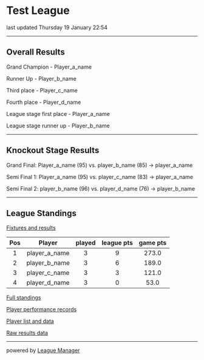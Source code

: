 # Test League

last updated Thursday 19 January 22:54

---
## Overall Results 

Grand Champion - Player_a_name

Runner Up - Player_b_name

Third place - Player_c_name

Fourth place - Player_d_name

League stage first place - Player_a_name

League stage runner up - Player_b_name

---

## Knockout Stage Results 

Grand Final: Player_a_name (95) vs. player_b_name (85) -> player_a_name

Semi Final 1: Player_a_name (95) vs. player_c_name (83) -> player_a_name

Semi Final 2: player_b_name (96) vs. player_d_name (76) -> player_b_name

---

## League Standings

[Fixtures and results](/Leagues/test_league/league_results.csv)

|Pos|Player|played|league pts|game pts|
|:---:|:---:|:---:|:---:|:---:|
|1|player_a_name|3|9|273.0|
|2|player_b_name|3|6|189.0|
|3|player_c_name|3|3|121.0|
|4|player_d_name|3|0|53.0|

[Full standings](/Leagues/test_league/output_data/Test-League_standings.csv)

[Player performance records](/Leagues/test_league/output_data/Test-League_player_records.csv)

[Player list and data](/Leagues/test_league/output_data/Test-League_player_data.csv)

[Raw results data](/Leagues/test_league/output_data/Test-League_all_results.csv)

---

powered by [League Manager](/league_manager_project.md)